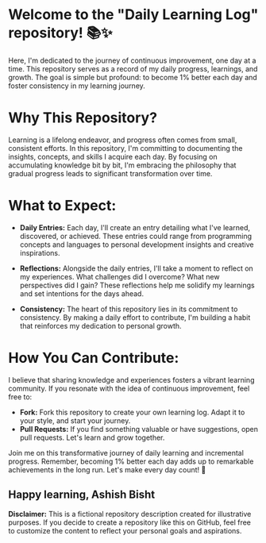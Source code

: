 
# Welcome to the "Daily Learning Log" repository! 📚✨

Here, I'm dedicated to the journey of continuous improvement, one day at a time. This repository serves as a record of my daily progress, learnings, and growth. The goal is simple but profound: to become 1% better each day and foster consistency in my learning journey.

# **Why This Repository?**
Learning is a lifelong endeavor, and progress often comes from small, consistent efforts. In this repository, I'm committing to documenting the insights, concepts, and skills I acquire each day. By focusing on accumulating knowledge bit by bit, I'm embracing the philosophy that gradual progress leads to significant transformation over time.

# **What to Expect:**
- **Daily Entries:** Each day, I'll create an entry detailing what I've learned, discovered, or achieved. These entries could range from programming concepts and languages to personal development insights and creative inspirations.

- **Reflections:** Alongside the daily entries, I'll take a moment to reflect on my experiences. What challenges did I overcome? What new perspectives did I gain? These reflections help me solidify my learnings and set intentions for the days ahead.

- **Consistency:** The heart of this repository lies in its commitment to consistency. By making a daily effort to contribute, I'm building a habit that reinforces my dedication to personal growth.

# **How You Can Contribute:**
I believe that sharing knowledge and experiences fosters a vibrant learning community. If you resonate with the idea of continuous improvement, feel free to:
- **Fork:** Fork this repository to create your own learning log. Adapt it to your style, and start your journey.
- **Pull Requests:** If you find something valuable or have suggestions, open pull requests. Let's learn and grow together.

Join me on this transformative journey of daily learning and incremental progress. Remember, becoming 1% better each day adds up to remarkable achievements in the long run. Let's make every day count! 🚀

Happy learning,
Ashish Bisht
---

**Disclaimer:** This is a fictional repository description created for illustrative purposes. If you decide to create a repository like this on GitHub, feel free to customize the content to reflect your personal goals and aspirations.
